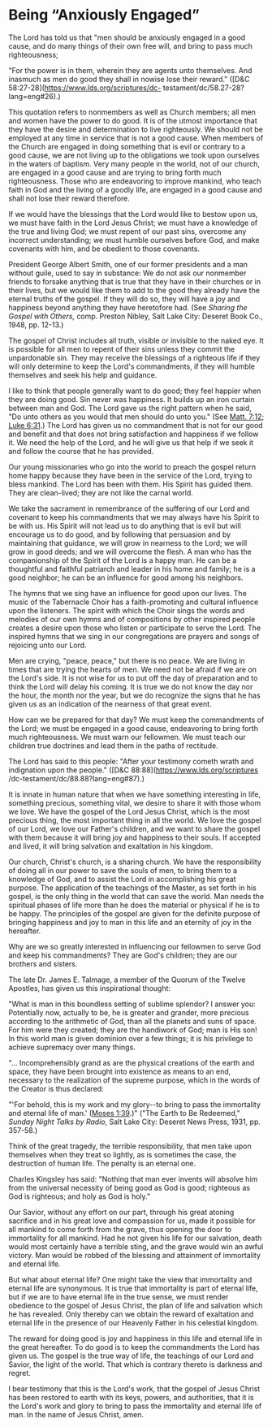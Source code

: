 # Being “Anxiously Engaged”

The Lord has told us that "men should be anxiously engaged in a good cause,
and do many things of their own free will, and bring to pass much
righteousness;

"For the power is in them, wherein they are agents unto themselves. And
inasmuch as men do good they shall in nowise lose their reward." ([D&amp;C
58:27-28](https://www.lds.org/scriptures/dc-
testament/dc/58.27-28?lang=eng#26).)

This quotation refers to nonmembers as well as Church members; all men and
women have the power to do good. It is of the utmost importance that they have
the desire and determination to live righteously. We should not be employed at
any time in service that is not a good cause. When members of the Church are
engaged in doing something that is evil or contrary to a good cause, we are
not living up to the obligations we took upon ourselves in the waters of
baptism. Very many people in the world, not of our church, are engaged in a
good cause and are trying to bring forth much righteousness. Those who are
endeavoring to improve mankind, who teach faith in God and the living of a
goodly life, are engaged in a good cause and shall not lose their reward
therefore.

If we would have the blessings that the Lord would like to bestow upon us, we
must have faith in the Lord Jesus Christ; we must have a knowledge of the true
and living God; we must repent of our past sins, overcome any incorrect
understanding; we must humble ourselves before God, and make covenants with
him, and be obedient to those covenants.

President George Albert Smith, one of our former presidents and a man without
guile, used to say in substance: We do not ask our nonmember friends to
forsake anything that is true that they have in their churches or in their
lives, but we would like them to add to the good they already have the eternal
truths of the gospel. If they will do so, they will have a joy and happiness
beyond anything they have heretofore had. (See _Sharing the Gospel with
Others,_ comp. Preston Nibley, Salt Lake City: Deseret Book Co., 1948, pp.
12-13.)

The gospel of Christ includes all truth, visible or invisible to the naked
eye. It is possible for all men to repent of their sins unless they commit the
unpardonable sin. They may receive the blessings of a righteous life if they
will only determine to keep the Lord's commandments, if they will humble
themselves and seek his help and guidance.

I like to think that people generally want to do good; they feel happier when
they are doing good. Sin never was happiness. It builds up an iron curtain
between man and God. The Lord gave us the right pattern when he said, "Do unto
others as you would that men should do unto you." (See [Matt.
7:12](https://www.lds.org/scriptures/nt/matt/7.12?lang=eng#11); [Luke
6:31](https://www.lds.org/scriptures/nt/luke/6.31?lang=eng#30).) The Lord has
given us no commandment that is not for our good and benefit and that does not
bring satisfaction and happiness if we follow it. We need the help of the
Lord, and he will give us that help if we seek it and follow the course that
he has provided.

Our young missionaries who go into the world to preach the gospel return home
happy because they have been in the service of the Lord, trying to bless
mankind. The Lord has been with them. His Spirit has guided them. They are
clean-lived; they are not like the carnal world.

We take the sacrament in remembrance of the suffering of our Lord and covenant
to keep his commandments that we may always have his Spirit to be with us. His
Spirit will not lead us to do anything that is evil but will encourage us to
do good, and by following that persuasion and by maintaining that guidance, we
will grow in nearness to the Lord; we will grow in good deeds; and we will
overcome the flesh. A man who has the companionship of the Spirit of the Lord
is a happy man. He can be a thoughtful and faithful patriarch and leader in
his home and family; he is a good neighbor; he can be an influence for good
among his neighbors.

The hymns that we sing have an influence for good upon our lives. The music of
the Tabernacle Choir has a faith-promoting and cultural influence upon the
listeners. The spirit with which the Choir sings the words and melodies of our
own hymns and of compositions by other inspired people creates a desire upon
those who listen or participate to serve the Lord. The inspired hymns that we
sing in our congregations are prayers and songs of rejoicing unto our Lord.

Men are crying, "peace, peace," but there is no peace. We are living in times
that are trying the hearts of men. We need not be afraid if we are on the
Lord's side. It is not wise for us to put off the day of preparation and to
think the Lord will delay his coming. It is true we do not know the day nor
the hour, the month nor the year, but we do recognize the signs that he has
given us as an indication of the nearness of that great event.

How can we be prepared for that day? We must keep the commandments of the
Lord; we must be engaged in a good cause, endeavoring to bring forth much
righteousness. We must warn our fellowmen. We must teach our children true
doctrines and lead them in the paths of rectitude.

The Lord has said to this people: "After your testimony cometh wrath and
indignation upon the people." ([D&amp;C 88:88](https://www.lds.org/scriptures
/dc-testament/dc/88.88?lang=eng#87).)

It is innate in human nature that when we have something interesting in life,
something precious, something vital, we desire to share it with those whom we
love. We have the gospel of the Lord Jesus Christ, which is the most precious
thing, the most important thing in all the world. We love the gospel of our
Lord, we love our Father's children, and we want to share the gospel with them
because it will bring joy and happiness to their souls. If accepted and lived,
it will bring salvation and exaltation in his kingdom.

Our church, Christ's church, is a sharing church. We have the responsibility
of doing all in our power to save the souls of men, to bring them to a
knowledge of God, and to assist the Lord in accomplishing his great purpose.
The application of the teachings of the Master, as set forth in his gospel, is
the only thing in the world that can save the world. Man needs the spiritual
phases of life more than he does the material or physical if he is to be
happy. The principles of the gospel are given for the definite purpose of
bringing happiness and joy to man in this life and an eternity of joy in the
hereafter.

Why are we so greatly interested in influencing our fellowmen to serve God and
keep his commandments? They are God's children; they are our brothers and
sisters.

The late Dr. James E. Talmage, a member of the Quorum of the Twelve Apostles,
has given us this inspirational thought:

"What is man in this boundless setting of sublime splendor? I answer you:
Potentially now, actually to be, he is greater and grander, more precious
according to the arithmetic of God, than all the planets and suns of space.
For him were they created; they are the handiwork of God; man is His son! In
this world man is given dominion over a few things; it is his privilege to
achieve supremacy over many things.

"... Incomprehensibly grand as are the physical creations of the earth and
space, they have been brought into existence as means to an end, necessary to
the realization of the supreme purpose, which in the words of the Creator is
thus declared:

"'For behold, this is my work and my glory--to bring to pass the immortality
and eternal life of man.' ([Moses
1:39](https://www.lds.org/scriptures/pgp/moses/1.39?lang=eng#38).)" ("The
Earth to Be Redeemed," _Sunday Night Talks by Radio,_ Salt Lake City: Deseret
News Press, 1931, pp. 357-58.)

Think of the great tragedy, the terrible responsibility, that men take upon
themselves when they treat so lightly, as is sometimes the case, the
destruction of human life. The penalty is an eternal one.

Charles Kingsley has said: "Nothing that man ever invents will absolve him
from the universal necessity of being good as God is good; righteous as God is
righteous; and holy as God is holy."

Our Savior, without any effort on our part, through his great atoning
sacrifice and in his great love and compassion for us, made it possible for
all mankind to come forth from the grave, thus opening the door to immortality
for all mankind. Had he not given his life for our salvation, death would most
certainly have a terrible sting, and the grave would win an awful victory. Man
would be robbed of the blessing and attainment of immortality and eternal
life.

But what about eternal life? One might take the view that immortality and
eternal life are synonymous. It is true that immortality is part of eternal
life, but if we are to have eternal life in the true sense, we must render
obedience to the gospel of Jesus Christ, the plan of life and salvation which
he has revealed. Only thereby can we obtain the reward of exaltation and
eternal life in the presence of our Heavenly Father in his celestial kingdom.

The reward for doing good is joy and happiness in this life and eternal life
in the great hereafter. To do good is to keep the commandments the Lord has
given us. The gospel is the true way of life, the teachings of our Lord and
Savior, the light of the world. That which is contrary thereto is darkness and
regret.

I bear testimony that this is the Lord's work, that the gospel of Jesus Christ
has been restored to earth with its keys, powers, and authorities, that it is
the Lord's work and glory to bring to pass the immortality and eternal life of
man. In the name of Jesus Christ, amen.

